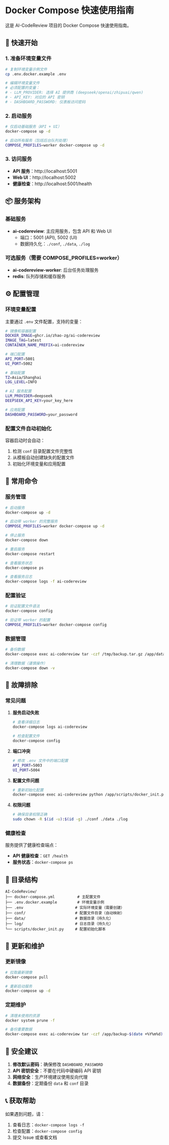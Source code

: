 # Docker Compose 快速使用指南

这是 AI-CodeReview 项目的 Docker Compose 快速使用指南。

## 🚀 快速开始

### 1. 准备环境变量文件

```bash
# 复制环境变量示例文件
cp .env.docker.example .env

# 编辑环境变量文件
# 必须配置的变量：
# - LLM_PROVIDER: 选择 AI 提供商 (deepseek/openai/zhipuai/qwen)
# - API_KEY: 对应的 API 密钥
# - DASHBOARD_PASSWORD: 仪表板访问密码
```

### 2. 启动服务

```bash
# 仅启动基础服务（API + UI）
docker-compose up -d

# 启动所有服务（包括后台队列处理）
COMPOSE_PROFILES=worker docker-compose up -d
```

### 3. 访问服务

- **API 服务**：http://localhost:5001
- **Web UI**：http://localhost:5002
- **健康检查**：http://localhost:5001/health

## 📦 服务架构

### 基础服务
- **ai-codereview**: 主应用服务，包含 API 和 Web UI
  - 端口：5001 (API), 5002 (UI)
  - 数据持久化：`./conf`, `./data`, `./log`

### 可选服务（需要 COMPOSE_PROFILES=worker）
- **ai-codereview-worker**: 后台任务处理服务
- **redis**: 队列存储和缓存服务

## ⚙️ 配置管理

### 环境变量配置
主要通过 `.env` 文件配置，支持的变量：

```bash
# 镜像和容器配置
DOCKER_IMAGE=ghcr.io/zhao-zg/ai-codereview
IMAGE_TAG=latest
CONTAINER_NAME_PREFIX=ai-codereview

# 端口配置
API_PORT=5001
UI_PORT=5002

# 基础配置
TZ=Asia/Shanghai
LOG_LEVEL=INFO

# AI 服务配置
LLM_PROVIDER=deepseek
DEEPSEEK_API_KEY=your_key_here

# 应用配置
DASHBOARD_PASSWORD=your_password
```

### 配置文件自动初始化
容器启动时会自动：
1. 检测 `conf` 目录配置文件完整性
2. 从模板自动创建缺失的配置文件
3. 初始化环境变量和应用配置

## 🔧 常用命令

### 服务管理
```bash
# 启动服务
docker-compose up -d

# 启动带 worker 的完整服务
COMPOSE_PROFILES=worker docker-compose up -d

# 停止服务
docker-compose down

# 重启服务
docker-compose restart

# 查看服务状态
docker-compose ps

# 查看服务日志
docker-compose logs -f ai-codereview
```

### 配置验证
```bash
# 验证配置文件语法
docker-compose config

# 验证带 worker 的配置
COMPOSE_PROFILES=worker docker-compose config
```

### 数据管理
```bash
# 备份数据
docker-compose exec ai-codereview tar -czf /tmp/backup.tar.gz /app/data /app/conf

# 清理数据（谨慎操作）
docker-compose down -v
```

## 🐛 故障排除

### 常见问题

1. **服务启动失败**
   ```bash
   # 查看详细日志
   docker-compose logs ai-codereview
   
   # 检查配置文件
   docker-compose config
   ```

2. **端口冲突**
   ```bash
   # 修改 .env 文件中的端口配置
   API_PORT=5003
   UI_PORT=5004
   ```

3. **配置文件问题**
   ```bash
   # 重新初始化配置
   docker-compose exec ai-codereview python /app/scripts/docker_init.py
   ```

4. **权限问题**
   ```bash
   # 确保目录权限正确
   sudo chown -R $(id -u):$(id -g) ./conf ./data ./log
   ```

### 健康检查

服务提供了健康检查端点：
- **API 健康检查**：`GET /health`
- **服务状态**：`docker-compose ps`

## 📁 目录结构

```
AI-CodeReview/
├── docker-compose.yml          # 主配置文件
├── .env.docker.example         # 环境变量示例
├── .env                       # 实际环境变量（需要创建）
├── conf/                      # 配置文件目录（自动映射）
├── data/                      # 数据目录（持久化）
├── log/                       # 日志目录（持久化）
└── scripts/docker_init.py     # 配置初始化脚本
```

## 🔄 更新和维护

### 更新镜像
```bash
# 拉取最新镜像
docker-compose pull

# 重新启动服务
docker-compose up -d
```

### 定期维护
```bash
# 清理未使用的资源
docker system prune -f

# 备份重要数据
docker-compose exec ai-codereview tar -czf /app/backup-$(date +%Y%m%d).tar.gz /app/data
```

## 🚨 安全建议

1. **修改默认密码**：确保修改 `DASHBOARD_PASSWORD`
2. **API 密钥安全**：不要在代码中硬编码 API 密钥
3. **网络安全**：生产环境建议使用反向代理
4. **数据备份**：定期备份 `data` 和 `conf` 目录

## 📞 获取帮助

如果遇到问题，请：
1. 查看日志：`docker-compose logs -f`
2. 检查配置：`docker-compose config`
3. 提交 Issue 或查看文档
